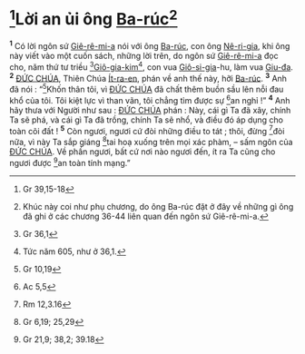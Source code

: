 # [^1*]Lời an ủi ông [Ba-rúc]()[^1]
<sup><b>1</b></sup> Có lời ngôn sứ [Giê-rê-mi-a]() nói với ông [Ba-rúc](), con ông [Nê-ri-gia](), khi ông này viết vào một cuốn sách, những lời trên, do ngôn sứ [Giê-rê-mi-a]() đọc cho, năm thứ tư triều [^2*][Giô-gia-kim]()[^2], con vua [Giô-si-gia]()-hu, làm vua [Giu-đa](). <sup><b>2</b></sup> [ĐỨC CHÚA](), Thiên Chúa [Ít-ra-en](), phán về anh thế này, hỡi [Ba-rúc](). <sup><b>3</b></sup> Anh đã nói : “[^3*]Khốn thân tôi, vì [ĐỨC CHÚA]() đã chất thêm buồn sầu lên nỗi đau khổ của tôi. Tôi kiệt lực vì than vãn, tôi chẳng tìm được sự [^4*]an nghỉ !” <sup><b>4</b></sup> Anh hãy thưa với Người như sau : [ĐỨC CHÚA]() phán : Này, cái gì Ta đã xây, chính Ta sẽ phá, và cái gì Ta đã trồng, chính Ta sẽ nhổ, và điều đó áp dụng cho toàn cõi đất ! <sup><b>5</b></sup> Còn ngươi, ngươi cứ đòi những điều to tát ; thôi, đừng [^5*]đòi nữa, vì này Ta sắp giáng [^6*]tai hoạ xuống trên mọi xác phàm, – sấm ngôn của [ĐỨC CHÚA](). Về phần ngươi, bất cứ nơi nào ngươi đến, ít ra Ta cũng cho ngươi được [^7*]an toàn tính mạng.”

[^1]: Khúc này coi như phụ chương, do ông Ba-rúc đặt ở đây về những gì ông đã ghi ở các chương 36-44 liên quan đến ngôn sứ Giê-rê-mi-a.
[^2]: Tức năm 605, như ở 36,1.
[^1*]: Gr 39,15-18
[^2*]: Gr 36,1
[^3*]: Gr 10,19
[^4*]: Ac 5,5
[^5*]: Rm 12,3.16
[^6*]: Gr 6,19; 25,29
[^7*]: Gr 21,9; 38,2; 39.18